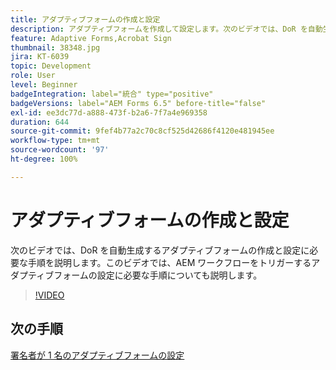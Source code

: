 ```yaml
---
title: アダプティブフォームの作成と設定
description: アダプティブフォームを作成して設定します。次のビデオでは、DoR を自動生成するアダプティブフォームの作成と設定に必要な手順を説明します。このビデオでは、AEM ワークフローをトリガーするアダプティブフォームの設定に必要な手順についても説明します。
feature: Adaptive Forms,Acrobat Sign
thumbnail: 38348.jpg
jira: KT-6039
topic: Development
role: User
level: Beginner
badgeIntegration: label="統合" type="positive"
badgeVersions: label="AEM Forms 6.5" before-title="false"
exl-id: ee3dc77d-a888-473f-b2a6-7f7a4e969358
duration: 644
source-git-commit: 9fef4b77a2c70c8cf525d42686f4120e481945ee
workflow-type: tm+mt
source-wordcount: '97'
ht-degree: 100%

---
```


# アダプティブフォームの作成と設定

次のビデオでは、DoR を自動生成するアダプティブフォームの作成と設定に必要な手順を説明します。このビデオでは、AEM ワークフローをトリガーするアダプティブフォームの設定に必要な手順についても説明します。

>[!VIDEO](https://video.tv.adobe.com/v/38348?quality=12&learn=on)

## 次の手順

[署名者が 1 名のアダプティブフォームの設定](./configure-adaptive-form-for-single-signer.md)